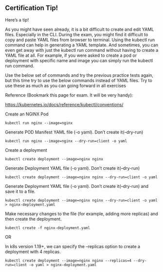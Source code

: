 ## Certification Tip!
Here’s a tip!

As you might have seen already, it is a bit difficult to create and edit YAML files. Especially in the CLI. During the exam, you might find it difficult to copy and paste YAML files from browser to terminal. Using the kubectl run command can help in generating a YAML template. And sometimes, you can even get away with just the kubectl run command without having to create a YAML file at all. For example, if you were asked to create a pod or deployment with specific name and image you can simply run the kubectl run command.

Use the below set of commands and try the previous practice tests again, but this time try to use the below commands instead of YAML files. Try to use these as much as you can going forward in all exercises

Reference (Bookmark this page for exam. It will be very handy):

https://kubernetes.io/docs/reference/kubectl/conventions/

Create an NGINX Pod

    kubectl run nginx --image=nginx

Generate POD Manifest YAML file (-o yaml). Don’t create it(–dry-run)

    kubectl run nginx --image=nginx --dry-run=client -o yaml

Create a deployment

    kubectl create deployment --image=nginx nginx

Generate Deployment YAML file (-o yaml). Don’t create it(–dry-run)

    kubectl create deployment --image=nginx nginx --dry-run=client -o yaml

Generate Deployment YAML file (-o yaml). Don’t create it(–dry-run) and save it to a file.

    kubectl create deployment --image=nginx nginx --dry-run=client -o yaml > nginx-deployment.yaml

Make necessary changes to the file (for example, adding more replicas) and then create the deployment.

    kubectl create -f nginx-deployment.yaml

OR

In k8s version 1.19+, we can specify the –replicas option to create a deployment with 4 replicas.

    kubectl create deployment --image=nginx nginx --replicas=4 --dry-run=client -o yaml > nginx-deployment.yaml
